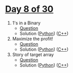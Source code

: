 # [Day 8 of 30](https://www.hackerrank.com/contests/day-8-of-30/challenges "Day 8 of 30 contest link")

1. 1's in a Binary
   - [Question](https://www.hackerrank.com/contests/day-8-of-30/challenges/1s-in-a-binary "1's in a Binary")
   - Solution ([Python](1's%20in%20a%20Binary/Python/ "Solution in Python")) ([C++](1's%20in%20a%20Binary/C++/ "Solution in C++"))
2. Maximize the profit!
   - [Question](https://www.hackerrank.com/contests/day-8-of-30/challenges/maximize-the-profit-1 "Maximize the profit!")
   - Solution ([Python](Maximize%20the%20profit/Python/ "Solution in Python")) ([C++](Maximize%20the%20profit/C++/ "Solution in C++"))
3. Story of target array
   - [Question](https://www.hackerrank.com/contests/day-8-of-30/challenges/ordered-target-array "Story of target array")
   - Solution ([Python](Story%20of%20target%20array/Python/ "Solution in Python")) ([C++](Story%20of%20target%20array/C++/ "Solution in C++"))
